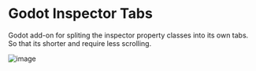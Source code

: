 # Godot Inspector Tabs
Godot add-on for spliting the inspector property classes into its own tabs. So that its shorter and require less scrolling.

![image](https://github.com/user-attachments/assets/fc5455d2-c48d-4e1f-b51f-4c09e2d4eb83)
